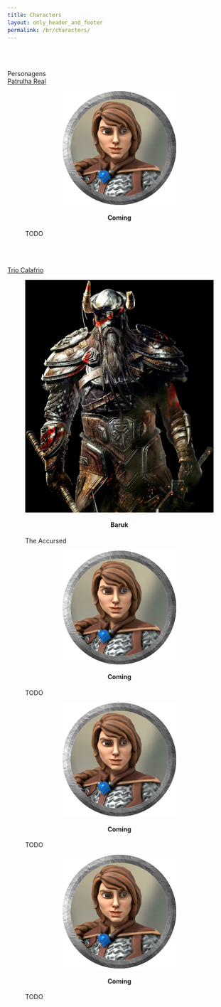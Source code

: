 ```yaml
---
title: Characters
layout: only_header_and_footer
permalink: /br/characters/
---
```



<div class="section" id="about">
  <div class="container">
    <br>
    <br>
    <br>
    <div class="h1 text-center mb-4 title">
      Personagens
    </div>
    <div class="h2 text-left mb-4">
      <a href="../organizations/royal_vanguard" class="text-black-500 underline hover:text-black-700 cursor-pointer">Patrulha Real</a>
    </div>
    <div class="tab-content gallery mt-5">
      <div class="tab-pane active" id="miscellaneous1">
        <div class="ml-auto mr-auto">
          <div class="row">
            <div class="col-md-2">
              <div class="cc-porfolio-image img-raised" data-aos="fade-up" data-aos-anchor-placement="top-bottom">
                <figure class="cc-effect"><img style="display:block;margin-left: auto;margin-right: auto;" src="/assets/images/project-legacy_of_reality-character-auriol.png" alt="Image"/>
                <h4 style="text-align:center">Coming</h4>
                  <figcaption>
                    <a href="ERROR"></a>
                    <div class="h4">TODO</div>
                  </figcaption>
                </figure>
              </div>
            </div>
          </div>
        </div>
      </div>
    </div>
    <br>
    <br>
    <br>
    <div class="h2 text-left mb-4">
      <a href="../organizations/icy_triad" class="text-black-500 underline hover:text-black-700 cursor-pointer">Trio Calafrio</a>
    </div>   
    <div class="tab-content gallery mt-5">
      <div class="tab-pane active" id="miscellaneous1">
        <div class="ml-auto mr-auto">
          <div class="row">
            <div class="col-md-2">
              <div class="cc-porfolio-image img-raised" data-aos="fade-up" data-aos-anchor-placement="top-bottom">
                <figure class="cc-effect"><img style="display:block;margin-left: auto;margin-right: auto;" src="/pages/characters/icy_triad/Baruk/BarukImage.jpg" alt="Image"/>
                <h4 style="text-align:center">Baruk</h4>
                  <figcaption>
                    <a href="icy_triad/baruk"></a>
                    <div class="h4">The Accursed</div>
                  </figcaption>
                </figure>
              </div>
            </div>
            <div class="col-md-2">
              <div class="cc-porfolio-image img-raised" data-aos="fade-up" data-aos-anchor-placement="top-bottom">
                <figure class="cc-effect"><img style="display:block;margin-left: auto;margin-right: auto;" src="/assets/images/project-legacy_of_reality-character-auriol.png" alt="Image"/>
                <h4 style="text-align:center">Coming</h4>
                  <figcaption>
                    <a href="ERROR"></a>
                    <div class="h4">TODO</div>
                  </figcaption>
                </figure>
              </div>
            </div>
            <div class="col-md-2">
              <div class="cc-porfolio-image img-raised" data-aos="fade-up" data-aos-anchor-placement="top-bottom">
                <figure class="cc-effect"><img style="display:block;margin-left: auto;margin-right: auto;" src="/assets/images/project-legacy_of_reality-character-auriol.png" alt="Image"/>
                <h4 style="text-align:center">Coming</h4>
                  <figcaption>
                    <a href="ERROR"></a>
                    <div class="h4">TODO</div>
                  </figcaption>
                </figure>
              </div>
            </div>
            <div class="col-md-2">
              <div class="cc-porfolio-image img-raised" data-aos="fade-up" data-aos-anchor-placement="top-bottom">
                <figure class="cc-effect"><img style="display:block;margin-left: auto;margin-right: auto;" src="/assets/images/project-legacy_of_reality-character-auriol.png" alt="Image"/>
                <h4 style="text-align:center">Coming</h4>
                  <figcaption>
                    <a href="ERROR"></a>
                    <div class="h4">TODO</div>
                  </figcaption>
                </figure>
              </div>
            </div>
          </div>
        </div>
      </div>
    </div>



  </div>
</div>
